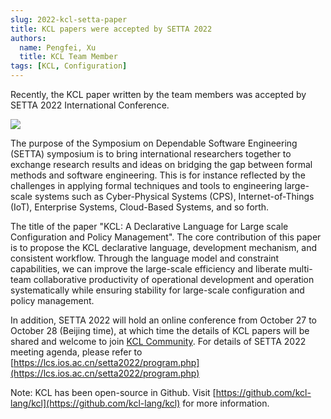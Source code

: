 ```yaml
---
slug: 2022-kcl-setta-paper
title: KCL papers were accepted by SETTA 2022
authors:
  name: Pengfei, Xu
  title: KCL Team Member
tags: [KCL, Configuration]
---
```


Recently, the KCL paper written by the team members was accepted by SETTA 2022 International Conference.

![](/img/docs/events/2022/kcl_paper_setta.png)

The purpose of the Symposium on Dependable Software Engineering (SETTA) symposium is to bring international researchers together to exchange research results and ideas on bridging the gap between formal methods and software engineering. This is for instance reflected by the challenges in applying formal techniques and tools to engineering large-scale systems such as Cyber-Physical Systems (CPS), Internet-of-Things (IoT), Enterprise Systems, Cloud-Based Systems, and so forth.

The title of the paper "KCL: A Declarative Language for Large scale Configuration and Policy Management". The core contribution of this paper is to propose the KCL declarative language, development mechanism, and consistent workflow. Through the language model and constraint capabilities, we can improve the large-scale efficiency and liberate multi-team collaborative productivity of operational development and operation systematically while ensuring stability for large-scale configuration and policy management.

In addition, SETTA 2022 will hold an online conference from October 27 to October 28 (Beijing time), at which time the details of KCL papers will be shared and welcome to join [KCL Community](https://github.com/kcl-lang/community). For details of SETTA 2022 meeting agenda, please refer to [https://lcs.ios.ac.cn/setta2022/program.php](https://lcs.ios.ac.cn/setta2022/program.php)

Note: KCL has been open-source in Github. Visit [https://github.com/kcl-lang/kcl](https://github.com/kcl-lang/kcl) for more information.
